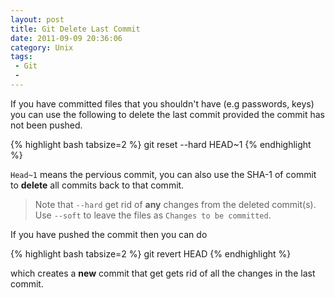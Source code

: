 ```yaml
---
layout: post
title: Git Delete Last Commit
date: 2011-09-09 20:36:06
category: Unix
tags:
 - Git
 - 
---
```


If you have committed files that you shouldn't have (e.g passwords, keys) you can use the following to delete the last commit provided the commit has not been pushed. 

{% highlight bash tabsize=2 %}
git reset --hard HEAD~1
{% endhighlight %}

`Head~1` means the pervious commit, you can also use the SHA-1 of commit to **delete** all commits back to that commit.  

>   Note that `--hard` get rid of **any** changes from the deleted commit(s). Use `--soft` to leave the files as `Changes to be committed`.

If you have pushed the commit then you can do 

{% highlight bash tabsize=2 %}
git revert HEAD
{% endhighlight %}

which creates a **new** commit that get gets rid of all the changes in the last commit.
